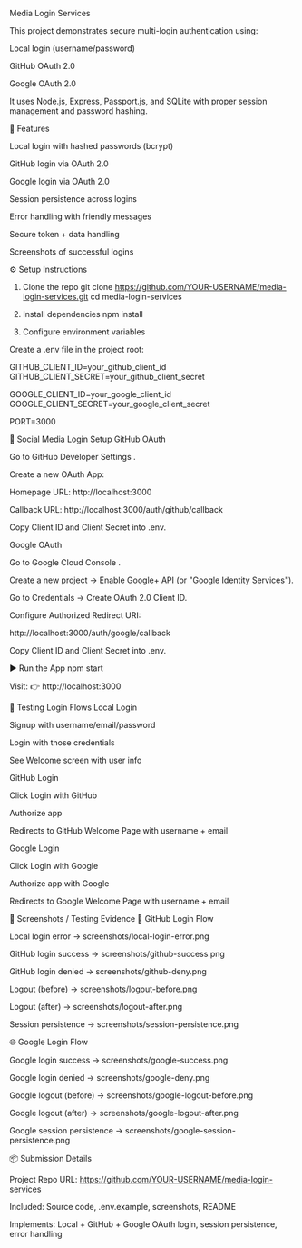 Media Login Services

This project demonstrates secure multi-login authentication using:

Local login (username/password)

GitHub OAuth 2.0

Google OAuth 2.0

It uses Node.js, Express, Passport.js, and SQLite with proper session management and password hashing.

🚀 Features

Local login with hashed passwords (bcrypt)

GitHub login via OAuth 2.0

Google login via OAuth 2.0

Session persistence across logins

Error handling with friendly messages

Secure token + data handling

Screenshots of successful logins

⚙️ Setup Instructions
1. Clone the repo
git clone https://github.com/YOUR-USERNAME/media-login-services.git
cd media-login-services

2. Install dependencies
npm install

3. Configure environment variables

Create a .env file in the project root:

GITHUB_CLIENT_ID=your_github_client_id
GITHUB_CLIENT_SECRET=your_github_client_secret

GOOGLE_CLIENT_ID=your_google_client_id
GOOGLE_CLIENT_SECRET=your_google_client_secret

PORT=3000

🔑 Social Media Login Setup
GitHub OAuth

Go to GitHub Developer Settings
.

Create a new OAuth App:

Homepage URL: http://localhost:3000

Callback URL: http://localhost:3000/auth/github/callback

Copy Client ID and Client Secret into .env.

Google OAuth

Go to Google Cloud Console
.

Create a new project → Enable Google+ API (or "Google Identity Services").

Go to Credentials → Create OAuth 2.0 Client ID.

Configure Authorized Redirect URI:

http://localhost:3000/auth/google/callback


Copy Client ID and Client Secret into .env.

▶️ Run the App
npm start


Visit:
👉 http://localhost:3000

🧪 Testing Login Flows
Local Login

Signup with username/email/password

Login with those credentials

See Welcome screen with user info

GitHub Login

Click Login with GitHub

Authorize app

Redirects to GitHub Welcome Page with username + email

Google Login

Click Login with Google

Authorize app with Google

Redirects to Google Welcome Page with username + email

📸 Screenshots / Testing Evidence
🔑 GitHub Login Flow

Local login error → screenshots/local-login-error.png

GitHub login success → screenshots/github-success.png

GitHub login denied → screenshots/github-deny.png

Logout (before) → screenshots/logout-before.png

Logout (after) → screenshots/logout-after.png

Session persistence → screenshots/session-persistence.png

🌐 Google Login Flow

Google login success → screenshots/google-success.png

Google login denied → screenshots/google-deny.png

Google logout (before) → screenshots/google-logout-before.png

Google logout (after) → screenshots/google-logout-after.png

Google session persistence → screenshots/google-session-persistence.png

📦 Submission Details

Project Repo URL: https://github.com/YOUR-USERNAME/media-login-services

Included: Source code, .env.example, screenshots, README

Implements: Local + GitHub + Google OAuth login, session persistence, error handling
